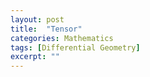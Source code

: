 ```yaml
---
layout: post
title:  "Tensor"
categories: Mathematics
tags: [Differential Geometry]
excerpt: ""
---
```

